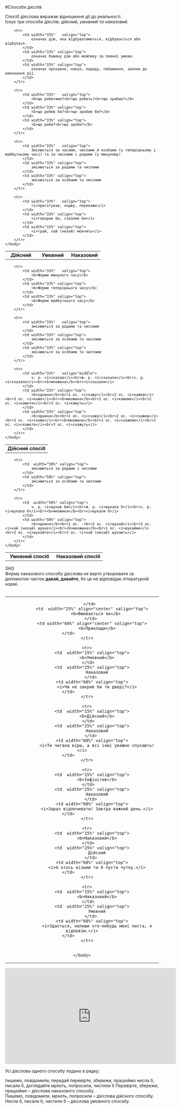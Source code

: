 #Способи дiєслiв

Спосiб дiєслова виражає вiдношення дiї до реальностi.<br>Iснує три способи дiєслiв: <i>дiйсний, умовний та наказовий</i>.



<table style="width: 100%;" align="center">
    <body>
        <tr>  
            <td width="33%"  align="center"  valign="top">
                <b>Дiйсний</b>
            </td>
            <td width="33%" align="center" valign="top">
                <b>Умовний</b>
            </td> 
            <td width="33%" align="center" valign="top">
                <b>Наказовий</b>
            </td>                   
        </tr>

        <tr>  
            <td width="33%"   valign="top">
                означає дiю, яка вiдбуватиметься, вiдбувається або вiдбулася.
            </td>
            <td width="33%" valign="top">
                означає бажану дiю або можливу за певної умови.
            </td> 
            <td width="33%" valign="top">
                означає прохання, наказ, пораду, побажання, заклик до виконання дiї.
            </td>                   
        </tr>

        <tr>  
            <td width="33%"   valign="top">
                <b>що робитиме?<br>що робить?<br>що зробив?</b>
            </td>
            <td width="33%" valign="top">
                <b>що робив би?<br>що зробив би?</b>
            </td> 
            <td width="33%" valign="top">
                <b>що роби?<br>що зроби?</b>
            </td>                   
        </tr>

        <tr>  
            <td width="33%"   valign="top">
                Змiнюється за часами, числами й особами (у теперiшньому i майбутньому часi) та за числами i родами (у минулому)
            </td>
            <td width="33%" valign="top">
                змiнюється за родами та числами 
            </td> 
            <td width="33%" valign="top">
               	змiнюється за особами та числами
            </td>                   
        </tr>

        <tr>  
            <td width="33%"   valign="top">
                <i>приготував, ходжу, перекаже</i>
            </td>
            <td width="33%" valign="top">
                <i>говорив би, схвалив би</i>
            </td> 
            <td width="33%" valign="top">
                <i>грай, хай (нехай) мовчить</i>
            </td>                   
        </tr>
    </body>
</table>



<table style="width: 80%;" align="center">
    <body>
        <tr>  
            <td colspan="3" align="center" valign="top">
                <b>Дiйсний спосiб</b>
            </td>                   
        </tr>

        <tr>  
            <td width="33%"   valign="top">
                <b>Форми минулого часу</b>
            </td>
            <td width="33%" valign="top">
                <b>Форми теперiшнього часу</b> 
            </td> 
            <td width="33%" valign="top">
               	<b>Форми майбутнього часу</b>
            </td>                   
        </tr>

        <tr>  
            <td width="33%"   valign="top">
                змiнюються за родами та числами
            </td>
            <td width="33%" valign="top">
                змiнюються за особами та числами 
            </td> 
            <td width="33%" valign="top">
               	змiнюються за особами та числами
            </td>                   
        </tr>

        <tr>  
            <td width="33%"   valign="middle">
                ч. р. <i>сказав</i><br>ж. р. <i>сказала</i><br>с. р. <i>сказало</i><br><b>множина</b><br><i>сказали</i>
            </td>
            <td width="33%" valign="top">
                <b>однина</b><br>1 ос. <i>кажу</i><br>2 ос. <i>кажеш</i><br>3 ос. <i>каже</i><br><b>множина</b><br>1 ос. <i>кажемо</i><br>2 ос. <i>кажете</i><br>3 ос. <i>кажуть</i>
            </td> 
            <td width="33%" valign="top">
               	<b>однина</b><br>1 ос. <i>скажу</i><br>2 ос. <i>скажеш</i><br>3 ос. <i>скаже</i><br><b>множина</b><br>1 ос. <i>скажемо</i><br>2 ос. <i>скажете</i><br>3 ос. <i>скажуть</i>
            </td>
        </tr>
    </body>
</table>



<table style="width: 70%;" align="center">
    <body>
        <tr>  
            <td  width="50%" align="center" valign="top">
                <b>Умовний спосiб</b> 
            </td> 
            <td width="50%" align="center" valign="top">
               	<b>Наказовий спосiб</b>
            </td>                   
        </tr>

        <tr>  
            <td  width="50%" valign="top">
                змiнюються за родами i числами
            </td> 
            <td width="50%" valign="top">
               	змiнюються за особами та числами
            </td>                   
        </tr>

        <tr>  
            <td  width="50%" valign="top">
                ч. р. <i>шукав би</i><br>ж. р. <i>шукала б</i><br>с. р. <i>шукало б</i><br><b>множина</b><br><i>шукали б</i> 
            </td> 
            <td width="50%" valign="top">
               	<b>однина</b><br>1 ос. -<br>2 ос. <i>шукай</i><br>3 ос. <i>хай (нехай) шукає</i><br><b>множина</b><br>1 ос. <i>шукаймо</i><br>2 ос. <i>шукайте</i><br>3 ос. <i>хай (нехай) шукають</i>
            </td>                   
        </tr>
    </body>
</table>


<div class="add-wrap">
<span class="add">ЗНО</span>
<div class="add-text">
Форму наказового способу дiєслова не варто утворювати за допомогою
часток <b>давай, давайте</b>, бо це не вiдповiдає лiтературнiй нормi.
</div>
<br>


<table style="width: 100%;" align="center">
    <body>
        <tr>  
        	<td width="15%" align="center" valign="top">
               	
            </td>  
            <td  width="25%" align="center" valign="top">
                <b>Вживається як</b> 
            </td> 
            <td width="60%" align="center" valign="top">
               	<b>Приклади</b>
            </td>                   
        </tr>

        <tr>
        	<td  width="15%" valign="top">
                <b>Умовний</b>
            </td>   
            <td  width="25%" valign="top">
                Наказовий
            </td> 
            <td width="60%" valign="top">
               	<i>Чи не закрив би ти дверi?</i>
            </td>                   
        </tr>

        <tr>
        	<td  width="15%" valign="top">
                <b>Дiйсний</b>
            </td>   
            <td  width="25%" valign="top">
                Наказовий
            </td> 
            <td width="60%" valign="top">
               	<i>Ти читаєш вiрш, а всi iншi уважно слухають!</i>
            </td>                   
        </tr>

        <tr>
        	<td  width="15%" valign="top">
                <b>Iнфiнiтив</b>
            </td>   
            <td  width="25%" valign="top">
                Наказовий
            </td> 
            <td width="60%" valign="top">
               	<i>Зараз вiдпочивати! Завтра важкий день.</i>
            </td>                   
        </tr>

        <tr>
        	<td  width="15%" valign="top">
                <b>Наказовий</b>
            </td>   
            <td  width="25%" valign="top">
                Дiйсний
            </td> 
            <td width="60%" valign="top">
               	<i>А хтось вiзьми та й пусти чутку.</i>
            </td>                   
        </tr>

        <tr>
        	<td  width="15%" valign="top">
                <b>Наказовий</b>
            </td>   
            <td  width="25%" valign="top">
                Умовний
            </td> 
            <td width="60%" valign="top">
               	<i>Здається, напиши хто-небудь менi листа, я вiдповiм.</i>
            </td>                   
        </tr>


    </body>
</table>

<div class="fluidMedia">
<iframe align="center" width="560" height="315" src="https://www.youtube.com/embed/NsB_1Y10Usk" frameborder="0" allowfullscreen></iframe>
</div>
<div class="popup">
</div>

<quiz> 
    <question>
       <p>Усі дієслова одного способу подано в рядку:</p>
           <answer>пишемо, повідомили, передай</answer>
           <answer correct>перевірте, збережи, працюймо</answer>
           <answer>несла б, писали б, доглядайте</answer>
           <answer>мріють, попросили, чистили б</answer>
      <explanation>
Перевірте, збережи, працюймо – дієслова наказового способу.<br>
Пишемо, повідомили, мріють, попросили – дієслова дійсного способу.<br>
Несла б, писали б, чистили б – дієслова умовного способу.</explanation>
    </question>
</quiz> 

